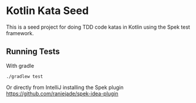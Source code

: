 Kotlin Kata Seed
================

This is a seed project for doing TDD code katas in Kotlin using the Spek test framework.

## Running Tests

With gradle

```./gradlew test```

Or directly from IntelliJ installing the Spek plugin
https://github.com/raniejade/spek-idea-plugin
